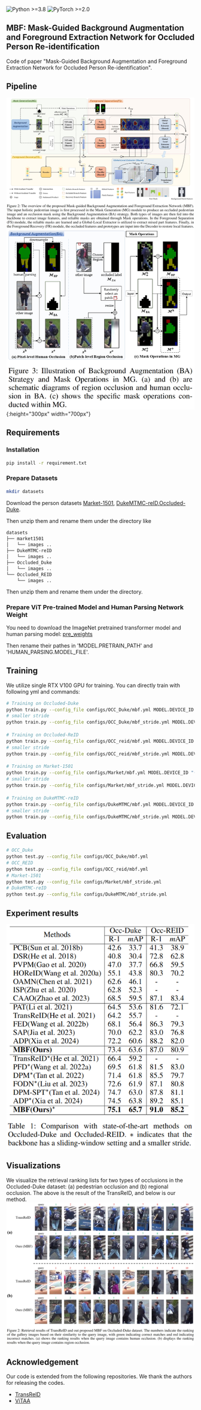 ![Python >=3.8](https://img.shields.io/badge/Python->=3.8-yellow.svg)
![PyTorch >=2.0](https://img.shields.io/badge/PyTorch->=2.0-blue.svg)

## **MBF: Mask-Guided Background Augmentation and Foreground Extraction Network for Occluded Person Re-identification**

Code of paper "Mask-Guided Background Augmentation and Foreground Extraction Network for Occluded Person Re-identification".

## Pipeline
![framework](figs/MBF_pipeline.png)
![details in MG](figs/BA.png){:height="300px" width="700px"}

## Requirements
### Installation
```bash
pip install -r requirement.txt
```

### Prepare Datasets

```bash
mkdir datasets
```

Download the person datasets [Market-1501](https://drive.google.com/file/d/0B8-rUzbwVRk0c054eEozWG9COHM/view), [DukeMTMC-reID](https://arxiv.org/abs/1609.01775),[Occluded-Duke](https://github.com/lightas/Occluded-DukeMTMC-Dataset).

Then unzip them and rename them under the directory like

```
datasets
├── market1501
│   └── images ..
├── DukeMTMC-reID
│   └── images ..
├── Occluded_Duke
│   └── images ..
└── Occluded_REID
    └── images ..
```
Then unzip them and rename them under the directory.


### Prepare ViT Pre-trained Model and Human Parsing Network Weight

You need to download the ImageNet pretrained transformer model and human parsing model: [pre_weights](https://drive.google.com/drive/folders/1BWx5m0bEf7dFYbk_jUoUBYk-aQ9hsWP1?usp=drive_link)

Then rename their pathes in 'MODEL.PRETRAIN_PATH' and 'HUMAN_PARSING.MODEL_FILE'.

## Training

We utilize single RTX V100 GPU for training. You can directly train with following  yml and commands:

```bash
# Training on Occluded-Duke
python train.py --config_file configs/OCC_Duke/mbf.yml MODEL.DEVICE_ID "('2')"
# smaller stride
python train.py --config_file configs/OCC_Duke/mbf_stride.yml MODEL.DEVICE_ID "('2')"

# Training on Occluded-ReID
python train.py --config_file configs/OCC_reid/mbf.yml MODEL.DEVICE_ID "('2')"
# smaller stride
python train.py --config_file configs/OCC_reid/mbf_stride.yml MODEL.DEVICE_ID "('2')"

# Training on Market-1501
python train.py --config_file configs/Market/mbf.yml MODEL.DEVICE_ID "('2')"
# smaller stride
python train.py --config_file configs/Market/mbf_stride.yml MODEL.DEVICE_ID "('2')"

# Training on DukeMTMC-reID
python train.py --config_file configs/DukeMTMC/mbf.yml MODEL.DEVICE_ID "('2')"
# smaller stride
python train.py --config_file configs/DukeMTMC/mbf_stride.yml MODEL.DEVICE_ID "('2')"
```

## Evaluation

```bash
# OCC_Duke
python test.py --config_file configs/OCC_Duke/mbf.yml
# OCC_REID
python test.py --config_file configs/OCC_reid/mbf.yml
# Market-1501
python test.py --config_file configs/Market/mbf_stride.yml
# DukeMTMC-reID
python test.py --config_file configs/DukeMTMC/mbf_stride.yml
```

## Experiment results

![framework](figs/SOTA.png)


## Visualizations
We visualize the retrieval ranking lists for two types of occlusions in the Occluded-Duke dataset: (a) pedestrian occlusion and (b) regional occlusion. The above is the result of the TransReID, and below is our method.
![ranking_list](figs/Retrieval_results.png)

## Acknowledgement

Our code is extended from the following repositories. We thank the authors for releasing the codes.

- [TransReID](https://github.com/damo-cv/TransReID)
- [ViTAA](https://github.com/Jarr0d/ViTAA)
